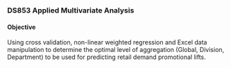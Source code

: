 ### DS853 Applied Multivariate Analysis

#### Objective
Using cross validation, non-linear weighted regression and Excel data manipulation to determine the optimal level of aggregation (Global, Division, Department) to be used for predicting retail demand promotional lifts.
